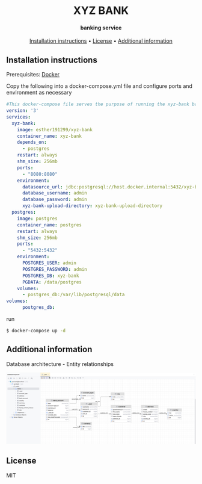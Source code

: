 
<h1 align="center">
  <br>
  XYZ BANK
  <br>
</h1>

<h4 align="center">banking service</h4>

<p align="center">
  <a href="#Installation instructions">Installation instructions</a> •
  <a href="#License">License</a> •
  <a href="#Additional information">Additional information</a>
</p>

## Installation instructions

Prerequisites: [Docker](https://docs.docker.com/engine/install/) 

Copy the following into a docker-compose.yml file and configure ports and environment as necessary

````yml
#This docker-compose file serves the purpose of running the xyz-bank backend API as a standalone service
version: '3'
services:
  xyz-bank:
    image: esther191299/xyz-bank
    container_name: xyz-bank
    depends_on:
      - postgres
    restart: always
    shm_size: 256mb
    ports:
      - "8080:8080"
    environment:
      datasource_url: jdbc:postgresql://host.docker.internal:5432/xyz-bank
      database_username: admin
      database_password: admin
      xyz-bank-upload-directory: xyz-bank-upload-directory
  postgres:
    image: postgres
    container_name: postgres
    restart: always
    shm_size: 256mb
    ports:
      - "5432:5432"
    environment:
      POSTGRES_USER: admin
      POSTGRES_PASSWORD: admin
      POSTGRES_DB: xyz-bank
      PGDATA: /data/postgres
    volumes:
      - postgres_db:/var/lib/postgresql/data
volumes:
      postgres_db:
````
run
```bash
$ docker-compose up -d
```

## Additional information
Database architecture - Entity relationships

![diagram.png](README%20sources%2Fdiagram.png)

## License

MIT